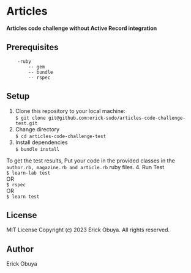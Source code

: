 # Articles
**Articles code challenge without Active Record integration**

## Prerequisites
```
    -ruby
        -- gem
        -- bundle
        -- rspec
```

## Setup
1. Clone this repository to your local machine:  
```$ git clone git@github.com:erick-sudo/articles-code-challenge-test.git```
2. Change directory  
```$ cd articles-code-challenge-test```
3. Install dependencies  
```$ bundle install```

To get the test results,
Put your code in the provided classes in the ```author.rb, magazine.rb and article.rb``` ruby files.
4. Run Test  
    ```$ learn-lab test```  
    OR  
    ```$ rspec```  
    OR  
    ```$ learn test```

## License
MIT License Copyright (c) 2023 Erick Obuya. All rights reserved.

## Author
Erick Obuya
